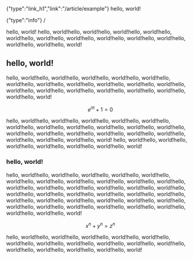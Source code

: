 {"type":"link_h1","link":"/article/example"} hello, world!

{"type":"info"} /




hello, world! hello, world!hello, world!hello, world!hello, world!hello, world!hello, world!hello, world!hello, world!hello, world!hello, world!hello, world!hello, world!hello, world!
## hello, world!
hello, world!hello, world!hello, world!hello, world!hello, world!hello, world!hello, world!hello, world!hello, world!hello, world!hello, world!hello, world!hello, world!hello, world!hello, world!hello, world!hello, world!hello, world!hello, world!
```math
e^{i\pi}+1 = 0
```
hello, world!hello, world!hello, world!hello, world!hello, world!hello, world!hello, world!hello, world!hello, world!hello, world!hello, world!hello, world!hello, world!hello, world!hello, world!hello, world!hello, world!hello, world!hello, world!hello, world!hello, world!
hello, world!hello, world!hello, world!hello, world!hello, world!hello, world!hello, world!
### hello, world!
hello, world!hello, world!hello, world!hello, world!hello, world!hello, world!hello, world!hello, world!hello, world!hello, world!hello, world!hello, world!hello, world!hello, world!hello, world!hello, world!hello, world!hello, world!hello, world!hello, world!hello, world!hello, world!hello, world!hello, world!hello, world!hello, world!hello, world!hello, world!hello, world!hello, world!hello, world!hello, world!hello, world!hello, world!hello, world!hello, world!hello, world!hello, world!
```math
x^n+y^n=z^n
```
hello, world!hello, world!hello, world!hello, world!hello, world!hello, world!hello, world!hello, world!hello, world!hello, world!hello, world!hello, world!hello, world!hello, world!hello, world!hello, world!